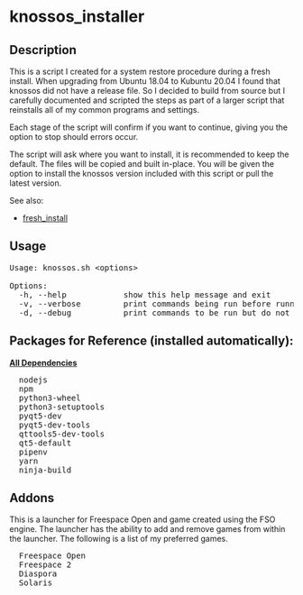 # knossos_installer
## Description
This is a script I created for a system restore procedure during a fresh install. When upgrading from Ubuntu 18.04 to Kubuntu 20.04 I found that knossos did not have a release file. So I decided to build from source but I carefully documented and scripted the steps as part of a larger script that reinstalls all of my common programs and settings.

Each stage of the script will confirm if you want to continue, giving you the option to stop should errors occur.

The script will ask where you want to install, it is recommended to keep the default. The files will be copied and built in-place. You will be given the option to install the knossos version included with this script or pull the latest version.

See also:
  * [fresh_install](https://github.com/bcthund/fresh_install)

## Usage
<pre>
Usage: knossos.sh &lt;options&gt;

Options:
  -h, --help            show this help message and exit
  -v, --verbose         print commands being run before running them
  -d, --debug           print commands to be run but do not execute them
</pre>

## Packages for Reference (installed automatically):
<u>**All Dependencies**</u>
<pre>
  nodejs
  npm
  python3-wheel
  python3-setuptools
  pyqt5-dev
  pyqt5-dev-tools
  qttools5-dev-tools
  qt5-default
  pipenv
  yarn
  ninja-build
</pre>

## Addons
This is a launcher for Freespace Open and game created using the FSO engine. The launcher has the ability to add and remove games from within the launcher. The following is a list of my preferred games.

<pre>
  Freespace Open
  Freespace 2
  Diaspora
  Solaris
</pre>
